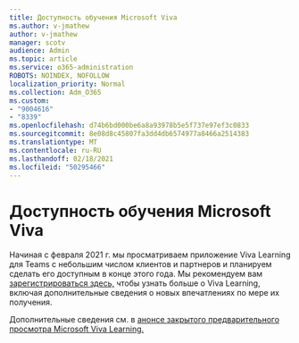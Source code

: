 ```yaml
---
title: Доступность обучения Microsoft Viva
ms.author: v-jmathew
author: v-jmathew
manager: scotv
audience: Admin
ms.topic: article
ms.service: o365-administration
ROBOTS: NOINDEX, NOFOLLOW
localization_priority: Normal
ms.collection: Adm_O365
ms.custom:
- "9004616"
- "8339"
ms.openlocfilehash: d74b6bd000be6a8a93978b5e5f737e97ef3c0833
ms.sourcegitcommit: 8e08d8c45807fa3dd4db6574977a8466a2514383
ms.translationtype: MT
ms.contentlocale: ru-RU
ms.lasthandoff: 02/18/2021
ms.locfileid: "50295466"
---
```

# <a name="microsoft-viva-learning-availability"></a>Доступность обучения Microsoft Viva

Начиная с февраля 2021 г. мы просматриваем приложение Viva Learning для Teams с небольшим числом клиентов и партнеров и планируем сделать его доступным в конце этого года. Мы рекомендуем вам [зарегистрироваться здесь,](https://aka.ms/VivaLearningSignup) чтобы узнать больше о Viva Learning, включая дополнительные сведения о новых впечатлениях по мере их получения.

Дополнительные сведения см. в [анонсе закрытого предварительного просмотра Microsoft Viva Learning.](https://techcommunity.microsoft.com/t5/microsoft-viva-blog/announcing-microsoft-viva-learning-private-preview/ba-p/2107023)
